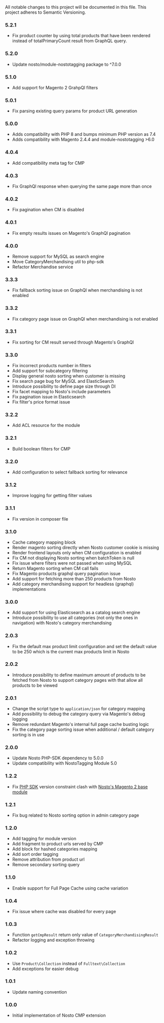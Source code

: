 All notable changes to this project will be documented in this file. This project adheres to Semantic Versioning.

### 5.2.1
* Fix product counter by using total products that have been rendered instead of totalPrimaryCount result from GraphQL query.

### 5.2.0
* Update nosto/module-nostotagging package to ^7.0.0

### 5.1.0
* Add support for Magento 2 GrahpQl filters

### 5.0.1
* Fix parsing existing query params for product URL generation

### 5.0.0
* Adds compatibility with PHP 8 and bumps minimum PHP version as 7.4
* Adds compatibility with Magento 2.4.4 and module-nostotagging >6.0

### 4.0.4
* Add compatibility meta tag for CMP

### 4.0.3
* Fix GraphQl response when querying the same page more than once

### 4.0.2
* Fix pagination when CM is disabled

### 4.0.1
* Fix empty results issues on Magento's GraphQl pagination

### 4.0.0
* Remove support for MySQL as search engine
* Move CategoryMerchandising util to php-sdk
* Refactor Merchandise service

### 3.3.3
* Fix fallback sorting issue on GraphQl when merchandising is not enabled

### 3.3.2
* Fix category page issue on GraphQl when merchandising is not enabled

### 3.3.1
* Fix sorting for CM result served through Magento's GraphQl

### 3.3.0
* Fix incorrect products number in filters
* Add support for subcategory filtering
* Display general nosto sorting when customer is missing
* Fix search page bug for MySQL and ElasticSearch
* Introduce possibility to define page size through DI
* Fix facet mapping to Nosto's include parameters
* Fix pagination issue in Elasticsearch
* Fix filter's price format issue

### 3.2.2
* Add ACL resource for the module

### 3.2.1
* Build boolean filters for CMP 

### 3.2.0
* Add configuration to select fallback sorting for relevance

### 3.1.2
* Improve logging for getting filter values

### 3.1.1
* Fix version in composer file

### 3.1.0
* Cache category mapping block
* Render magento sorting directly when Nosto customer cookie is missing
* Render frontend layouts only when CM configuration is enabled
* Fix CM not displaying Nosto sorting when batchToken is null
* Fix issue where filters were not passed when using MySQL
* Return Magento sorting when CM call fails
* Fix Magento products graphql query pagination issue
* Add support for fetching more than 250 products from Nosto
* Add category merchandising support for headless (graphql) implementations

### 3.0.0
* Add support for using Elasticsearch as a catalog search engine
* Introduce possibility to use all categories (not only the ones in navigation) with Nosto's category merchandising

### 2.0.3
* Fix the default max product limit configuration and set the default value to be 250 which is the current max products limit in Nosto     

### 2.0.2
* Introduce possibility to define maximum amount of products to be fetched from Nosto to support category pages with that allow all products to be viewed

### 2.0.1
* Change the script type to `application/json` for category mapping
* Add possibility to debug the category query via Magento's debug logging 
* Remove redundant Magento's internal full page cache busting logic
* Fix the category page sorting issue when additional / default category sorting is in use 

### 2.0.0
* Update Nosto PHP-SDK dependency to 5.0.0
* Update compatibility with NostoTagging Module 5.0

### 1.2.2
* Fix [PHP SDK](https://github.com/Nosto/nosto-php-sdk) version constraint clash with [Nosto's Magento 2 base module](https://github.com/Nosto/nosto-magento2)

### 1.2.1
* Fix bug related to Nosto sorting option in admin category page

### 1.2.0
* Add tagging for module version
* Add fragment to product urls served by CMP
* Add block for hashed categories mapping
* Add sort order tagging
* Remove attribution from product url
* Remove secondary sorting query 

### 1.1.0
* Enable support for Full Page Cache using cache variation

### 1.0.4
* Fix issue where cache was disabled for every page 

### 1.0.3
* Function `getCmpResult` return only value of `CategoryMerchandisingResult`
* Refactor logging and exception throwing 

### 1.0.2
* Use `Product\Collection` instead of `Fulltext\Collection`
* Add exceptions for easier debug

### 1.0.1
* Update naming convention

### 1.0.0
* Initial implementation of Nosto CMP extension
